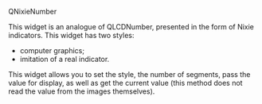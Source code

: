 QNixieNumber

This widget is an analogue of QLCDNumber, presented in the form of Nixie indicators. 
This widget has two styles: 
- computer graphics;
- imitation of a real indicator.

This widget allows you to set the style, the number of segments, pass the value for display, as well as get the current value (this method does not read the value from the images themselves). 
